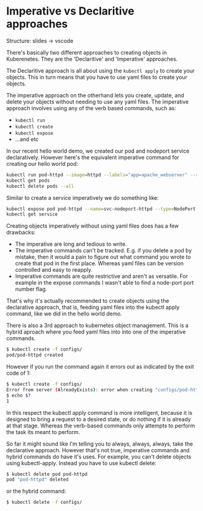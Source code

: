 # Imperative vs Declaritive approaches

Structure: slides -> vscode

There's basically two different approaches to creating objects in Kuberenetes. They are the 'Declaritive' and 'Imperative' approaches.


The Declaritive approach is all about using the `kubectl apply` to create your objects. This in turn means that you have to use yaml files to create your objects. 

The imperative approach on the otherhand lets you create, update, and delete your objects without needing to use any yaml files. The imperative approach involves using any of the verb based commands, such as:

- `kubectl run`
- `kubectl create`
- `kubectl expose`
- ...and etc


In our recent hello world demo, we created our pod and nodeport service declaratively. However here's the equivalent imperative command for creating our hello world pod:


```bash
kubectl run pod-httpd --image=httpd --labels="app=apache_webserver" --restart=Never
kubectl get pods
kubectl delete pods --all
```

Similar to create a service imperatively we do something like:

```bash
kubectl expose pod pod-httpd --name=svc-nodeport-httpd --type=NodePort --target-port=80 --port=3050 --selector="app=apache_webserver"
kubectl get service
```

Creating objects imperatively without using yaml files does has a few drawbacks:

- The imperative are long and tedious to write. 
- The imperative commands can't be tracked. E.g. if you delete a pod by mistake, then it would a pain to figure out what command you wrote to create that pod in the first place. Whereas yaml files can be version controlled and easy to reapply. 
- Imperative commands are quite restrictive and aren't as versatile. For example in the expose commands I wasn't able to find a node-port port number flag. 


That's why it's actually recommended to create objects using the declarative approach, that is, feeding yaml files into the kubectl apply command, like we did in the hello world demo. 





There is also a 3rd approach to kubernetes object management. This is a hybrid aproach where you feed yaml files into into one of the imperative commands. 


```bash
$ kubectl create -f configs/
pod/pod-httpd created
```

However if you run the command again it errors out as indicated by the exit code of 1:

```bash
$ kubectl create -f configs/
Error from server (AlreadyExists): error when creating "configs/pod-httpd.yml": pods "pod-httpd" already exists
$ echo $?
1
```

In this respect the kubectl apply command is more intelligent, because it is designed to bring a request to a desired state, or do nothing if it is already at that stage. Whereas the verb-based commands only attempts to perform the task its meant to perform. 



So far it might sound like I'm telling you to always, always, always, take the declarative approach. However that's not true, imperative commands and hybrid commands do have it's uses. For example, you can't delete objects using kubectl-apply. Instead you have to use kubectl delete:


```bash
$ kubectl delete pod pod-httpd
pod "pod-httpd" deleted
```

or the hybrid command:


```bash
$ kubectl delete -f configs/
```

